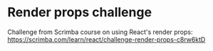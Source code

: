 # Render props challenge

Challenge from Scrimba course on using React's render props:
https://scrimba.com/learn/react/challenge-render-props-c8rw6ktD
